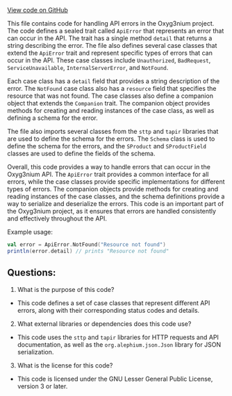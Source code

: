 [View code on GitHub](https://github.com/alephium/alephium/api/src/main/scala/org/alephium/api/ApiError.scala)

This file contains code for handling API errors in the Oxyg3nium project. The code defines a sealed trait called `ApiError` that represents an error that can occur in the API. The trait has a single method `detail` that returns a string describing the error. The file also defines several case classes that extend the `ApiError` trait and represent specific types of errors that can occur in the API. These case classes include `Unauthorized`, `BadRequest`, `ServiceUnavailable`, `InternalServerError`, and `NotFound`.

Each case class has a `detail` field that provides a string description of the error. The `NotFound` case class also has a `resource` field that specifies the resource that was not found. The case classes also define a companion object that extends the `Companion` trait. The companion object provides methods for creating and reading instances of the case class, as well as defining a schema for the error.

The file also imports several classes from the `sttp` and `tapir` libraries that are used to define the schema for the errors. The `Schema` class is used to define the schema for the errors, and the `SProduct` and `SProductField` classes are used to define the fields of the schema.

Overall, this code provides a way to handle errors that can occur in the Oxyg3nium API. The `ApiError` trait provides a common interface for all errors, while the case classes provide specific implementations for different types of errors. The companion objects provide methods for creating and reading instances of the case classes, and the schema definitions provide a way to serialize and deserialize the errors. This code is an important part of the Oxyg3nium project, as it ensures that errors are handled consistently and effectively throughout the API. 

Example usage:

```scala
val error = ApiError.NotFound("Resource not found")
println(error.detail) // prints "Resource not found"
```
## Questions: 
 1. What is the purpose of this code?
- This code defines a set of case classes that represent different API errors, along with their corresponding status codes and details.

2. What external libraries or dependencies does this code use?
- This code uses the `sttp` and `tapir` libraries for HTTP requests and API documentation, as well as the `org.alephium.json.Json` library for JSON serialization.

3. What is the license for this code?
- This code is licensed under the GNU Lesser General Public License, version 3 or later.